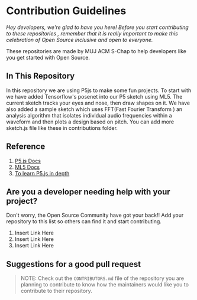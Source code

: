 # Contribution Guidelines

_Hey developers, we're glad to have you here! Before you start contributing to these repositories , remember that it is really important to make this celebration of Open Source inclusive and open to everyone._

These repositories are made by MUJ ACM S-Chap to help developers like you get started with Open Source.

## In This Repository
In this repository we are using P5js to make some fun projects. To start with we have added Tensorflow's posenet into our P5 sketch using ML5. The current sketch tracks your eyes and nose, then draw shapes on it. We have also added a sample sketch which uses FFT(Fast Fourier Transform ) an analysis algorithm that isolates individual audio frequencies within a waveform and then plots a design based on pitch.
You can add more sketch.js file like these in contributions folder.

## Reference
1. [P5.js Docs](https://p5js.org/reference/)
2. [ML5 Docs](https://learn.ml5js.org/#/reference/index)
3. [To learn P5.js in depth](https://www.youtube.com/user/shiffman)

## Are you a developer needing help with your project?

Don't worry, the Open Source Community have got your back!! Add your repository to this list so others can find it and start contributing.

1. Insert Link Here
2. Insert Link Here
3. Insert Link Here

## Suggestions for a good pull request

> NOTE: Check out the `CONTRIBUTORS.md` file of the repository you are planning to contribute to know how the maintainers would like you to contribute to their repository.
